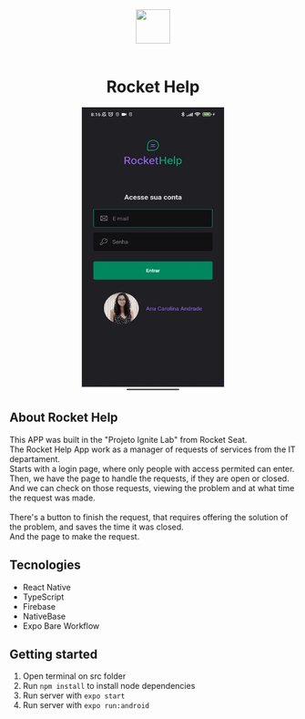 
<div align="center">
<img src="scr/assets/logo_primary.svg" width="60" height="60"  />
</div>
<br>
<h1 align="center">
Rocket Help
</h1>

<div align="center">
<img src="src/assets/app-recorder.gif" width="250" height="500"/>
</div>

## About Rocket Help
This APP was built in the "Projeto Ignite Lab" from Rocket Seat. <br>
The Rocket Help App work as a manager of requests of services from the IT departament. <br>
Starts with a  login page, where only people with access permited can enter. <br>
Then, we have the page to handle the requests, if they are open or closed. And we can check on those requests, viewing the problem and at what time the request was made.<br>
<br> There's a button to finish the request, that requires offering the solution of the problem, and saves the time it was closed. <br>
And the page to make the request. 

## Tecnologies 
- React Native 
- TypeScript 
- Firebase
- NativeBase 
- Expo Bare Workflow 


## Getting started
1. Open terminal on src folder <br/>
2. Run <code>npm install</code> to install node dependencies <br/>
3. Run server with <code>expo start</code>
3. Run server with <code>expo run:android</code>
